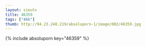 ```yaml
--- 
layout: sieutv
title: 46359
tags: ["46k"]
thumb: http://94.23.248.219/absoluporn-1/image/002/46359.jpg
---
```

{% include absoluporn key="46359" %} 
